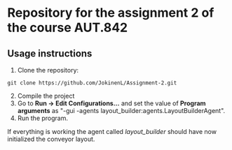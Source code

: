 # Repository for the assignment 2 of the course AUT.842

## Usage instructions
1) Clone the repository:
```console
git clone https://github.com/JokinenL/Assignment-2.git
```
2) Compile the project
2) Go to **Run -> Edit Configurations...** and set the value of **Program arguments** as "-gui -agents layout_builder:agents.LayoutBuilderAgent".
3) Run the program.

If everything is working the agent called _layout_builder_ should have now initialized the conveyor layout.